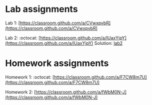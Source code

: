 # Lab assignments

Lab 1: [https://classroom.github.com/a/CVwxpvbR](https://classroom.github.com/a/CVwxpvbR)

Lab 2: :octocat: [https://classroom.github.com/a/lUaxYjpY](https://classroom.github.com/a/lUaxYjpY) Solution: [lab2](https://github.com/TP1-HHU/lab2)

# Homework assignments

Homework 1: :octocat: [https://classroom.github.com/a/F7CW8m7U](https://classroom.github.com/a/F7CW8m7U)

Homework 2:  [https://classroom.github.com/a/fWbM0N-J](https://classroom.github.com/a/fWbM0N-J)
